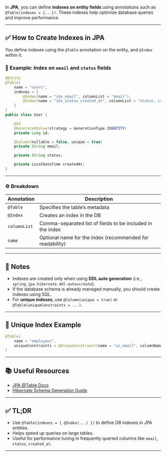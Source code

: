 In **JPA**, you can define **indexes on entity fields** using annotations such as `@Table(indexes = {...})`. These indexes help optimize database queries and improve performance.

---

## ✅ How to Create Indexes in JPA

You define indexes using the `@Table` annotation on the entity, and `@Index` within it.

### 🧪 Example: Index on `email` and `status` fields

```java
@Entity
@Table(
    name = "users",
    indexes = {
        @Index(name = "idx_email", columnList = "email"),
        @Index(name = "idx_status_created_at", columnList = "status, createdAt")
    }
)
public class User {

    @Id
    @GeneratedValue(strategy = GenerationType.IDENTITY)
    private Long id;

    @Column(nullable = false, unique = true)
    private String email;

    private String status;

    private LocalDateTime createdAt;
}
```

---

### ⚙️ Breakdown

| Annotation   | Description                                                |
| ------------ | ---------------------------------------------------------- |
| `@Table`     | Specifies the table’s metadata                             |
| `@Index`     | Creates an index in the DB                                 |
| `columnList` | Comma-separated list of fields to be included in the index |
| `name`       | Optional name for the index (recommended for readability)  |

---

## 📌 Notes

* Indexes are created only when using **DDL auto generation** (i.e., `spring.jpa.hibernate.ddl-auto=create`).
* If the database schema is already managed manually, you should create indexes using SQL.
* For **unique indexes**, use `@Column(unique = true)` or `@Table(uniqueConstraints = ...)`.

---

## 🔐 Unique Index Example

```java
@Table(
    name = "employees",
    uniqueConstraints = @UniqueConstraint(name = "uc_email", columnNames = {"email"})
)
```

---

## 📚 Useful Resources

* [JPA @Table Docs](https://docs.oracle.com/javaee/7/api/javax/persistence/Table.html)
* [Hibernate Schema Generation Guide](https://docs.jboss.org/hibernate/orm/current/userguide/html_single/Hibernate_User_Guide.html#schema-generation)

---

## ✅ TL;DR

* Use `@Table(indexes = { @Index(...) })` to define DB indexes in JPA entities.
* Helps speed up queries on large tables.
* Useful for performance tuning in frequently queried columns like `email`, `status`, `created_at`.

---
